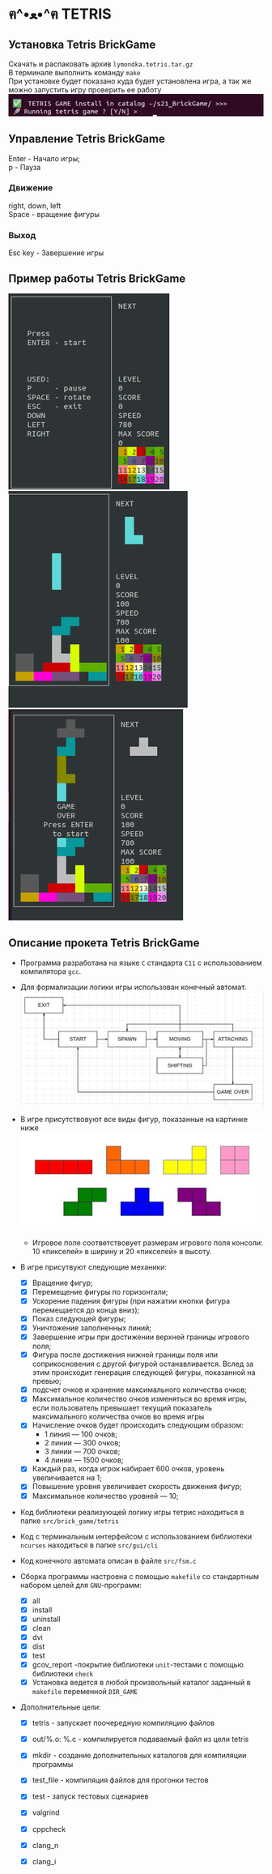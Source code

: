 # ฅ^•ﻌ•^ฅ   TETRIS 
## Установка Tetris BrickGame 
Скачать и распаковать архив `lymondka.tetris.tar.gz`  
В терминале выполнить команду `make`  
При установке будет показано куда будет установлена игра, а так же можно запустить игру проверить ее работу  
![установка игры](misc/img/install.png)

## Управление Tetris BrickGame
Enter - Начало игры;  
p - Пауза 
### Движение  
right, down, left  
Space - вращение фигуры
### Выход  
Esc key - Завершение игры 

## Пример работы Tetris BrickGame
![1](misc/img/gameStart.png)  
![2](misc/img/game.png)    
![3](misc/img/gameOver.png)  

## Описание прокета Tetris BrickGame
- Программа разработана на языке `С` стандарта `C11` с использованием компилятора `gcc`.

- Для формализации логики игры использован конечный автомат.  
  ![Автомат](misc/img/FSM.png)
  
- В игре присутствовуют все виды фигур, показанные на картинке ниже  
         ![Фигуры](misc/img/tetris-pieces.png)
  -  Игровое поле соответствовует размерам игрового поля консоли: 10 «пикселей» в ширину и 20 «пикселей» в высоту.
- В игре присутвуют следующие механики:
  - [x] Вращение фигур;  
  - [x] Перемещение фигуры по горизонтали;  
  - [x] Ускорение падения фигуры (при нажатии кнопки фигура перемещается до конца вниз);  
  - [x] Показ следующей фигуры;  
  - [x] Уничтожение заполненных линий;  
  - [x] Завершение игры при достижении верхней границы игрового поля;  
  - [x] Фигура после достижения нижней границы поля или соприкосновения с другой фигурой останавливается. Вслед за этим происходит генерация следующей фигуры, показанной на превью;  
  - [x] подсчет очков и хранение максимального количества очков;  
  - [x]  Максимальное количество очков изменяться во время игры, если пользователь превышает текущий показатель максимального количества очков во время игры
  - [x]  Начисление очков будет происходить следующим образом:
      - 1 линия — 100 очков;
      - 2 линии — 300 очков;
      - 3 линии — 700 очков;
      - 4 линии — 1500 очков;
  - [x] Каждый раз, когда игрок набирает 600 очков, уровень увеличивается на 1;   
  - [x] Повышение уровня увеличивает скорость движения фигур;  
  - [x] Максимальное количество уровней — 10;   
  
-  Код библиотеки реализующей логику игры тетрис находиться в папке `src/brick_game/tetris`  
-  Код с терминальным интерфейсом с использованием библиотеки `ncurses` находиться в папке `src/gui/cli`
-  Код конечного автомата описан в файле `src/fsm.c` 
- Сборка программы настроена с помощью `makefile` со стандартным набором целей для `GNU`-программ:
  - [x] all
  - [x] install
  - [x] uninstall
  - [x] clean
  - [x] dvi
  - [x] dist
  - [x] test
  - [x] gcov_report -покрытие библиотеки `unit`-тестами с помощью библиотеки `check` 
  - [x] Установка ведется в любой произвольный каталог  заданный в `makefile` переменной `DIR_GAME`
      
- Дополнительные цели:
    - [x] tetris - запускает поочередную компиляцию файлов
    - [x] out/%.o: %.c - компилируется подаваемый файл из цели tetris
    - [x] mkdir - создание дополнительных каталогов для компиляции программы
    - [x] test_file - компиляция файлов для прогонки тестов
    - [x] test - запуск тестовых сценариев
    - [x] valgrind  
    - [x] cppcheck
    - [x] clang_n
    - [x] clang_i
          
